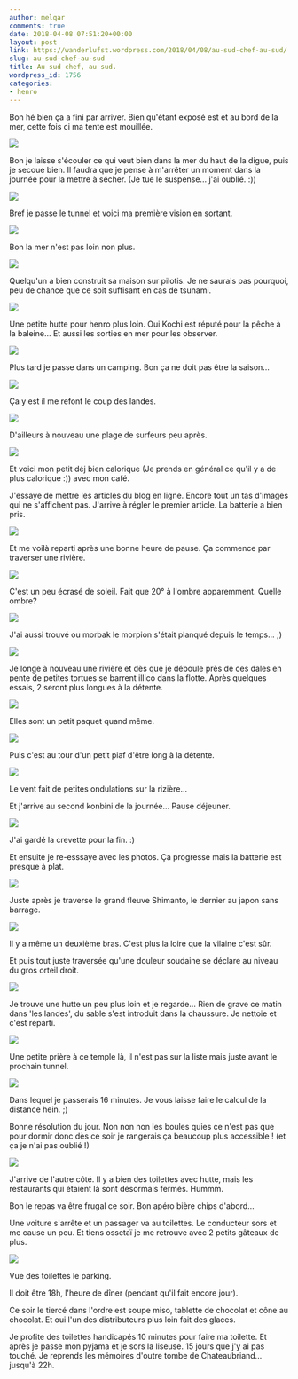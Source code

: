 ```yaml
---
author: melqar
comments: true
date: 2018-04-08 07:51:20+00:00
layout: post
link: https://wanderlufst.wordpress.com/2018/04/08/au-sud-chef-au-sud/
slug: au-sud-chef-au-sud
title: Au sud chef, au sud.
wordpress_id: 1756
categories:
- henro
---
```


Bon hé bien ça a fini par arriver. Bien qu'étant exposé est et au bord de la mer, cette fois ci ma tente est mouillée.

![](https://wanderlufst.files.wordpress.com/2018/04/img_20180403_064825-553519983.jpg)

Bon je laisse s'écouler ce qui veut bien dans la mer du haut de la digue, puis je secoue bien. Il faudra que je pense à m'arrêter un moment dans la journée pour la mettre à sécher. (Je tue le suspense... j'ai oublié. :))

![](https://wanderlufst.files.wordpress.com/2018/04/img_20180403_074008-397870209.jpg)

Bref je passe le tunnel et voici ma première vision en sortant.

![](https://wanderlufst.files.wordpress.com/2018/04/img_20180403_080452-123641445.jpg)

Bon la mer n'est pas loin non plus.

![](https://wanderlufst.files.wordpress.com/2018/04/img_20180403_082339-160875315.jpg)

Quelqu'un a bien construit sa maison sur pilotis. Je ne saurais pas pourquoi, peu de chance que ce soit suffisant en cas de tsunami.

![](https://wanderlufst.files.wordpress.com/2018/04/img_20180403_083432-773770755.jpg)

Une petite hutte pour henro plus loin. Oui Kochi est réputé pour la pêche à la baleine... Et aussi les sorties en mer pour les observer.

![](https://wanderlufst.files.wordpress.com/2018/04/img_20180403_0911311402507780.jpg)

Plus tard je passe dans un camping. Bon ça ne doit pas être la saison...

![](https://wanderlufst.files.wordpress.com/2018/04/img_20180403_091302799216230.jpg)

Ça y est il me refont le coup des landes.

![](https://wanderlufst.files.wordpress.com/2018/04/img_20180403_092529-773558584.jpg)

D'ailleurs à nouveau une plage de surfeurs peu après.

![](https://wanderlufst.files.wordpress.com/2018/04/img_20180403_100628-2122620455.jpg)

Et voici mon petit déj bien calorique (Je prends en général ce qu'il y a de plus calorique :)) avec mon café.

J'essaye de mettre les articles du blog en ligne. Encore tout un tas d'images qui ne s'affichent pas. J'arrive à régler le premier article. La batterie a bien pris.

![](https://wanderlufst.files.wordpress.com/2018/04/img_20180403_113343-1617653046.jpg)

Et me voilà reparti après une bonne heure de pause. Ça commence par traverser une rivière.

![](https://wanderlufst.files.wordpress.com/2018/04/img_20180403_115923982046997.jpg)

C'est un peu écrasé de soleil. Fait que 20° à l'ombre apparemment. Quelle ombre?

![](https://wanderlufst.files.wordpress.com/2018/04/img_20180403_121023-1787123804.jpg)

J'ai aussi trouvé ou morbak le morpion s'était planqué depuis le temps... ;)

![](https://wanderlufst.files.wordpress.com/2018/04/img_20180403_123442-1550192844.jpg)

Je longe à nouveau une rivière et dès que je déboule près de ces dales en pente de petites tortues se barrent illico dans la flotte. Après quelques essais, 2 seront plus longues à la détente.

![](https://wanderlufst.files.wordpress.com/2018/04/img_20180403_1238201066791564.jpg)

Elles sont un petit paquet quand même.

![](https://wanderlufst.files.wordpress.com/2018/04/img_20180403_124134-1698880996.jpg)

Puis c'est au tour d'un petit piaf d'être long à la détente.

![](https://wanderlufst.files.wordpress.com/2018/04/img_20180403_124423-772881370.jpg)

Le vent fait de petites ondulations sur la rizière...

Et j'arrive au second konbini de la journée... Pause déjeuner.

![](https://wanderlufst.files.wordpress.com/2018/04/img_20180403_141722-1217440093.jpg)

J'ai gardé la crevette pour la fin. :)

Et ensuite je re-esssaye avec les photos. Ça progresse mais la batterie est presque à plat.

![](https://wanderlufst.files.wordpress.com/2018/04/img_20180403_1435261885926182.jpg)

Juste après je traverse le grand fleuve Shimanto, le dernier au japon sans barrage.

![](https://wanderlufst.files.wordpress.com/2018/04/img_20180403_144002-1032954545.jpg)

Il y a même un deuxième bras. C'est plus la loire que la vilaine c'est sûr.

Et puis tout juste traversée qu'une douleur soudaine se déclare au niveau du gros orteil droit.

![](https://wanderlufst.files.wordpress.com/2018/04/img_20180403_153636-908289863.jpg)

Je trouve une hutte un peu plus loin et je regarde... Rien de grave ce matin dans 'les landes', du sable s'est introduit dans la chaussure. Je nettoie et c'est reparti.

![](https://wanderlufst.files.wordpress.com/2018/04/img_20180403_1621321244480542.jpg)

Une petite prière à ce temple là, il n'est pas sur la liste mais juste avant le prochain tunnel.

![](https://wanderlufst.files.wordpress.com/2018/04/img_20180403_163057788146907.jpg)

Dans lequel je passerais 16 minutes. Je vous laisse faire le calcul de la distance hein. ;)

Bonne résolution du jour. Non non non les boules quies ce n'est pas que pour dormir donc dès ce soir je rangerais ça beaucoup plus accessible ! (et ça je n'ai pas oublié !)

![](https://wanderlufst.files.wordpress.com/2018/04/img_20180403_1653451736919736.jpg)

J'arrive de l'autre côté. Il y a bien des toilettes avec hutte, mais les restaurants qui étaient là sont désormais fermés. Hummm.

Bon le repas va être frugal ce soir. Bon apéro bière chips d'abord...

Une voiture s'arrête et un passager va au toilettes. Le conducteur sors et me cause un peu. Et tiens ossetaï je me retrouve avec 2 petits gâteaux de plus.

![](https://wanderlufst.files.wordpress.com/2018/04/img_20180404_065753-1918358013.jpg)

Vue des toilettes le parking.

Il doit être 18h, l'heure de dîner (pendant qu'il fait encore jour).

Ce soir le tiercé dans l'ordre est soupe miso, tablette de chocolat et cône au chocolat. Et oui l'un des distributeurs plus loin fait des glaces.

Je profite des toilettes handicapés 10 minutes pour faire ma toilette. Et après je passe mon pyjama et je sors la liseuse. 15 jours que j'y ai pas touché. Je reprends les mémoires d'outre tombe de Chateaubriand... jusqu'à 22h.
